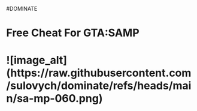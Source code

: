 #DOMINATE
<h1>Free Cheat For GTA:SAMP<h1>
![image_alt](https://raw.githubusercontent.com/sulovych/dominate/refs/heads/main/sa-mp-060.png)
